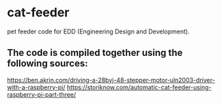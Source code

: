 # cat-feeder
pet feeder code for EDD (Engineering Design and Development). 

## The code is compiled together using the following sources:
https://ben.akrin.com/driving-a-28byj-48-stepper-motor-uln2003-driver-with-a-raspberry-pi/
https://storiknow.com/automatic-cat-feeder-using-raspberry-pi-part-three/

